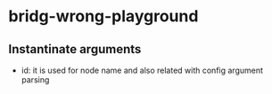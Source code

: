 # bridg-wrong-playground

## Instantinate arguments

- id: it is used for node name and also related with config argument parsing